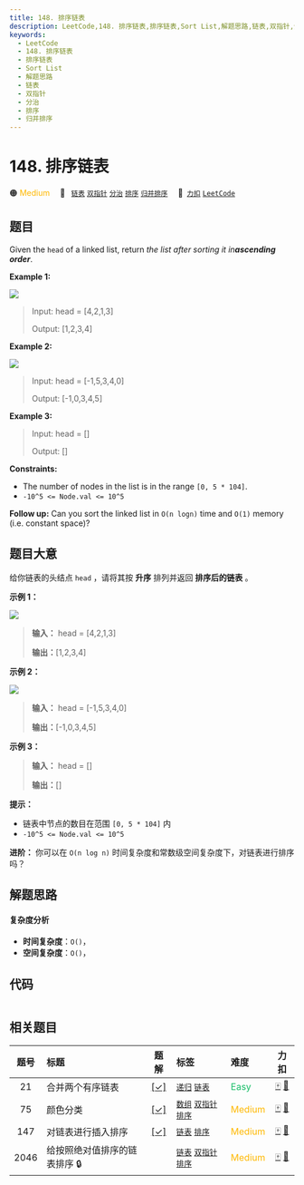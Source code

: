 ```yaml
---
title: 148. 排序链表
description: LeetCode,148. 排序链表,排序链表,Sort List,解题思路,链表,双指针,分治,排序,归并排序
keywords:
  - LeetCode
  - 148. 排序链表
  - 排序链表
  - Sort List
  - 解题思路
  - 链表
  - 双指针
  - 分治
  - 排序
  - 归并排序
---
```


# 148. 排序链表

🟠 <font color=#ffb800>Medium</font>&emsp; 🔖&ensp; [`链表`](/tag/linked-list.md) [`双指针`](/tag/two-pointers.md) [`分治`](/tag/divide-and-conquer.md) [`排序`](/tag/sorting.md) [`归并排序`](/tag/merge-sort.md)&emsp; 🔗&ensp;[`力扣`](https://leetcode.cn/problems/sort-list) [`LeetCode`](https://leetcode.com/problems/sort-list)

## 题目

Given the `head` of a linked list, return _the list after sorting it
in**ascending order**_.



**Example 1:**

![](https://assets.leetcode.com/uploads/2020/09/14/sort_list_1.jpg)

> Input: head = [4,2,1,3]
> 
> Output: [1,2,3,4]

**Example 2:**

![](https://assets.leetcode.com/uploads/2020/09/14/sort_list_2.jpg)

> Input: head = [-1,5,3,4,0]
> 
> Output: [-1,0,3,4,5]

**Example 3:**

> Input: head = []
> 
> Output: []

**Constraints:**

  * The number of nodes in the list is in the range `[0, 5 * 104]`.
  * `-10^5 <= Node.val <= 10^5`



**Follow up:** Can you sort the linked list in `O(n logn)` time and `O(1)`
memory (i.e. constant space)?


## 题目大意

给你链表的头结点 `head` ，请将其按 **升序** 排列并返回 **排序后的链表** 。



**示例 1：**

![](https://assets.leetcode.com/uploads/2020/09/14/sort_list_1.jpg)

> 
> 
> 
> 
> 
> **输入：** head = [4,2,1,3]
> 
> **输出：**[1,2,3,4]
> 
> 

**示例 2：**

![](https://assets.leetcode.com/uploads/2020/09/14/sort_list_2.jpg)

> 
> 
> 
> 
> 
> **输入：** head = [-1,5,3,4,0]
> 
> **输出：**[-1,0,3,4,5]
> 
> 

**示例 3：**

> 
> 
> 
> 
> 
> **输入：** head = []
> 
> **输出：**[]
> 
> 



**提示：**

  * 链表中节点的数目在范围 `[0, 5 * 104]` 内
  * `-10^5 <= Node.val <= 10^5`



**进阶：** 你可以在 `O(n log n)` 时间复杂度和常数级空间复杂度下，对链表进行排序吗？


## 解题思路

#### 复杂度分析

- **时间复杂度**：`O()`，
- **空间复杂度**：`O()`，

## 代码

```javascript

```

## 相关题目

<!-- prettier-ignore -->
| 题号 | 标题 | 题解 | 标签 | 难度 | 力扣 |
| :------: | :------ | :------: | :------ | :------ | :------: |
| 21 | 合并两个有序链表 | [[✓]](/problem/0021.md) |  [`递归`](/tag/recursion.md) [`链表`](/tag/linked-list.md) | <font color=#15bd66>Easy</font> | [🀄️](https://leetcode.cn/problems/merge-two-sorted-lists) [🔗](https://leetcode.com/problems/merge-two-sorted-lists) |
| 75 | 颜色分类 | [[✓]](/problem/0075.md) |  [`数组`](/tag/array.md) [`双指针`](/tag/two-pointers.md) [`排序`](/tag/sorting.md) | <font color=#ffb800>Medium</font> | [🀄️](https://leetcode.cn/problems/sort-colors) [🔗](https://leetcode.com/problems/sort-colors) |
| 147 | 对链表进行插入排序 | [[✓]](/problem/0147.md) |  [`链表`](/tag/linked-list.md) [`排序`](/tag/sorting.md) | <font color=#ffb800>Medium</font> | [🀄️](https://leetcode.cn/problems/insertion-sort-list) [🔗](https://leetcode.com/problems/insertion-sort-list) |
| 2046 | 给按照绝对值排序的链表排序 🔒 |  |  [`链表`](/tag/linked-list.md) [`双指针`](/tag/two-pointers.md) [`排序`](/tag/sorting.md) | <font color=#ffb800>Medium</font> | [🀄️](https://leetcode.cn/problems/sort-linked-list-already-sorted-using-absolute-values) [🔗](https://leetcode.com/problems/sort-linked-list-already-sorted-using-absolute-values) |